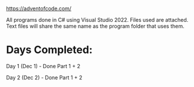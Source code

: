 https://adventofcode.com/

All programs done in C# using Visual Studio 2022. Files used are attached. Text files will share the same name as the program folder that uses them.

# Days Completed:
Day 1 (Dec 1) - Done Part 1 + 2

Day 2 (Dec 2) - Done Part 1 + 2
